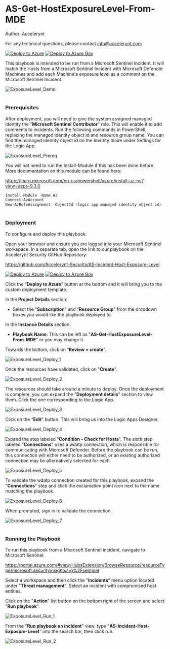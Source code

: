 # AS-Get-HostExposureLevel-From-MDE

Author: Accelerynt

For any technical questions, please contact info@accelerynt.com  

[![Deploy to Azure](https://aka.ms/deploytoazurebutton)](https://portal.azure.com/#create/Microsoft.Template/uri/https%3A%2F%2Fraw.githubusercontent.com%2FAzure%2FAzure-Sentinel%2Fmaster%2FPlaybooks%2FAS-Incident-Host-Exposure-Level%2Fazuredeploy.json)
[![Deploy to Azure Gov](https://aka.ms/deploytoazuregovbutton)](https://portal.azure.us/#create/Microsoft.Template/uri/https%3A%2F%2Fraw.githubusercontent.com%2FAzure%2FAzure-Sentinel%2Fmaster%2FPlaybooks%2FAS-Incident-Host-Exposure-Level%2Fazuredeploy.json)       

This playbook is intended to be run from a Microsoft Sentinel Incident. It will match the Hosts from a Microsoft Sentinel Incident with Microsoft Defender Machines and add each Machine's exposure level as a comment on the Microsoft Sentinel Incident.
                                                                                                                                     
![ExposureLevel_Demo](Images/ExposureLevel_Demo.png)

#
### Prerequisites

After deployment, you will need to give the system assigned managed identity the "**Microsoft Sentinel Contributor**" role. This will enable it to add comments to incidents. Run the following commands in PowerShell, replacing the managed identity object id and resource group name. You can find the managed identity object id on the Identity blade under Settings for the Logic App.

![ExposureLevel_Prereq](Images/ExposureLevel_Prereq.png)

You will not need to run the Install-Module if this has been done before. More documentation on this module can be found here:

https://learn.microsoft.com/en-us/powershell/azure/install-az-ps?view=azps-9.3.0

```powershell
Install-Module -Name Az
Connect-AzAccount
New-AzRoleAssignment -ObjectId <logic app managed identity object id> -RoleDefinitionName "Microsoft Sentinel Contributor" -ResourceGroupName "<logic app resource group name>"
```


#
### Deployment

To configure and deploy this playbook:
 
Open your browser and ensure you are logged into your Microsoft Sentinel workspace. In a separate tab, open the link to our playbook on the Accelerynt Security GitHub Repository:

https://github.com/Accelerynt-Security/AS-Incident-Host-Exposure-Level

[![Deploy to Azure](https://aka.ms/deploytoazurebutton)](https://portal.azure.com/#create/Microsoft.Template/uri/https%3A%2F%2Fraw.githubusercontent.com%2FAzure%2FAzure-Sentinel%2Fmaster%2FPlaybooks%2FAS-Incident-Host-Exposure-Level%2Fazuredeploy.json)
[![Deploy to Azure Gov](https://aka.ms/deploytoazuregovbutton)](https://portal.azure.us/#create/Microsoft.Template/uri/https%3A%2F%2Fraw.githubusercontent.com%2FAzure%2FAzure-Sentinel%2Fmaster%2FPlaybooks%2FAS-Incident-Host-Exposure-Level%2Fazuredeploy.json)                                             

Click the “**Deploy to Azure**” button at the bottom and it will bring you to the custom deployment template.

In the **Project Details** section:

* Select the “**Subscription**” and “**Resource Group**” from the dropdown boxes you would like the playbook deployed to.  

In the **Instance Details** section:   

* **Playbook Name**: This can be left as "**AS-Get-HostExposureLevel-From-MDE**" or you may change it.

Towards the bottom, click on “**Review + create**”. 

![ExposureLevel_Deploy_1](Images/ExposureLevel_Deploy_1.png)

Once the resources have validated, click on "**Create**".

![ExposureLevel_Deploy_2](Images/ExposureLevel_Deploy_2.png)

The resources should take around a minute to deploy. Once the deployment is complete, you can expand the "**Deployment details**" section to view them.
Click the one corresponding to the Logic App.

![ExposureLevel_Deploy_3](Images/ExposureLevel_Deploy_3.png)

Click on the “**Edit**” button. This will bring us into the Logic Apps Designer.

![ExposureLevel_Deploy_4](Images/ExposureLevel_Deploy_4.png)

Expand the step labeled "**Condition - Check for Hosts**". The sixth step labeled "**Connections**" uses a wdatp connection, which is responsible for communicating with Microsoft Defender. Before the playbook can be run, this connection will either need to be authorized, or an existing authorized connection may be alternatively selected for each.  

![ExposureLevel_Deploy_5](Images/ExposureLevel_Deploy_5.png)

To validate the wdatp connection created for this playbook, expand the "**Connections**" step and click the exclamation point icon next to the name matching the playbook.
                                                                                                
![ExposureLevel_Deploy_6](Images/ExposureLevel_Deploy_6.png)

When prompted, sign in to validate the connection.                                                                                                
                                                                                                
![ExposureLevel_Deploy_7](Images/ExposureLevel_Deploy_7.png)


#
### Running the Playbook 

To run this playbook from a Microsoft Sentinel incident, navigate to Microsoft Sentinel:

https://portal.azure.com/#view/HubsExtension/BrowseResource/resourceType/microsoft.securityinsightsarg%2Fsentinel

Select a workspace and then click the "**Incidents**" menu option located under "**Threat management**". Select an incident with compromised host entities.

Click on the "**Action**" list button on the bottom right of the screen and select "**Run playbook**".

![ExposureLevel_Run_1](Images/ExposureLevel_Run_1.png)

From the "**Run playbook on incident**" view, type "**AS-Incident-Host-Exposure-Level**" into the search bar, then click run.

![ExposureLevel_Run_2](Images/ExposureLevel_Run_2.png)
